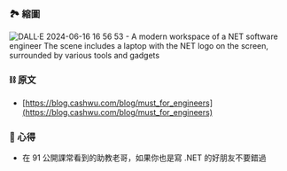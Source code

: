 ### 🏞 縮圖
![DALL·E 2024-06-16 16 56 53 - A modern workspace of a  NET software engineer  The scene includes a laptop with the  NET logo on the screen, surrounded by various tools and gadgets](https://github.com/PureFuncInc/purefunc-net/assets/6296280/30d0257c-4645-48fe-88fe-470780c1b502)

### ⛓ 原文
* [https://blog.cashwu.com/blog/must_for_engineers](https://blog.cashwu.com/blog/must_for_engineers)

### 📜 心得
* 在 91 公開課常看到的助教老哥，如果你也是寫 .NET 的好朋友不要錯過
